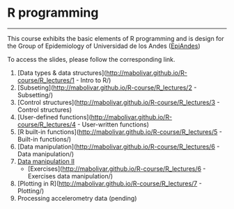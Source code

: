 # R programming
------------------------------------------
This course exhibits the basic elements of R programming and is design for the Group of Epidemiology of Universidad de los Andes ([EpiAndes](http://epiandes.uniandes.edu.co/))

To access the slides, please follow the corresponding link.
 1. [Data types & data structures](http://mabolivar.github.io/R-course/R_lectures/1 - Intro to R/)
 2. [Subseting](http://mabolivar.github.io/R-course/R_lectures/2 - Subsetting/)
 3. [Control structures](http://mabolivar.github.io/R-course/R_lectures/3 - Control structures)
 4. [User-defined functions](http://mabolivar.github.io/R-course/R_lectures/4 - User-written functions)
 5. [R built-in functions](http://mabolivar.github.io/R-course/R_lectures/5 - Built-in functions/)
 6. [Data manipulation](http://mabolivar.github.io/R-course/R_lectures/6 - Data manipulation/)
 7. [Data manipulation II](https://github.com/mabolivar/R-course/blob/master/R_lectures/6%20-%20Data%20manipulation%20-%20Two%20table%20verbs%20-%20dplyr%20package.pdf)
 	+ [Exercises](http://mabolivar.github.io/R-course/R_lectures/6 - Exercises data manipulation/) 
 8. [Plotting in R](http://mabolivar.github.io/R-course/R_lectures/7 - Plotting/)
 10. Processing accelerometry data (pending)

